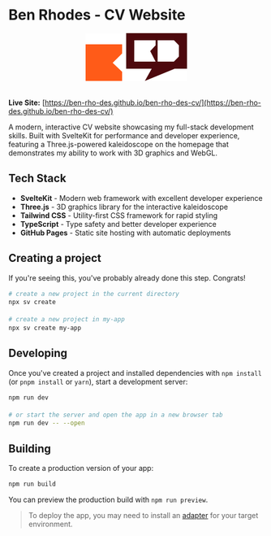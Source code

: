# Ben Rhodes - CV Website

<div align="center">
  <img src="static/brd.svg" alt="Ben Rhodes Logo" width="200" />
  <br/><br/>
</div>

**Live Site:** [https://ben-rho-des.github.io/ben-rho-des-cv/](https://ben-rho-des.github.io/ben-rho-des-cv/)

A modern, interactive CV website showcasing my full-stack development skills. Built with SvelteKit for performance and developer experience, featuring a Three.js-powered kaleidoscope on the homepage that demonstrates my ability to work with 3D graphics and WebGL.

## Tech Stack

- **SvelteKit** - Modern web framework with excellent developer experience
- **Three.js** - 3D graphics library for the interactive kaleidoscope
- **Tailwind CSS** - Utility-first CSS framework for rapid styling
- **TypeScript** - Type safety and better developer experience
- **GitHub Pages** - Static site hosting with automatic deployments

## Creating a project

If you're seeing this, you've probably already done this step. Congrats!

```sh
# create a new project in the current directory
npx sv create

# create a new project in my-app
npx sv create my-app
```

## Developing

Once you've created a project and installed dependencies with `npm install` (or `pnpm install` or `yarn`), start a development server:

```sh
npm run dev

# or start the server and open the app in a new browser tab
npm run dev -- --open
```

## Building

To create a production version of your app:

```sh
npm run build
```

You can preview the production build with `npm run preview`.

> To deploy the app, you may need to install an [adapter](https://svelte.dev/docs/kit/adapters) for your target environment.
